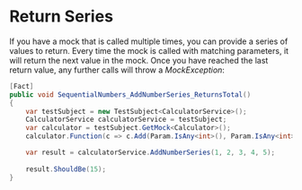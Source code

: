 ﻿# Return Series

If you have a mock that is called multiple times, you can provide a series of values to return. Every time the mock is called 
with matching parameters, it will return the next value in the mock. Once you have reached the last return value, any further calls
will throw a _MockException_:

```c#
[Fact]
public void SequentialNumbers_AddNumberSeries_ReturnsTotal()
{
    var testSubject = new TestSubject<CalculatorService>();
    CalculatorService calculatorService = testSubject;
    var calculator = testSubject.GetMock<Calculator>();
    calculator.Function(c => c.Add(Param.IsAny<int>(), Param.IsAny<int>())).Returns(3, 6, 10, 15);

    var result = calculatorService.AddNumberSeries(1, 2, 3, 4, 5);
    
    result.ShouldBe(15);
}
```